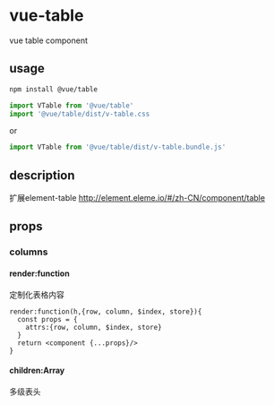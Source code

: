 # vue-table
vue table component
## usage
```bash
npm install @vue/table
```
```js
import VTable from '@vue/table'
import '@vue/table/dist/v-table.css
```

or
```js
import VTable from '@vue/table/dist/v-table.bundle.js'
```
## description
扩展element-table
<http://element.eleme.io/#/zh-CN/component/table>

## props
### columns
#### render:function
定制化表格内容

    render:function(h,{row, column, $index, store}){
      const props = {
        attrs:{row, column, $index, store}
      }
      return <component {...props}/>
    }

#### children:Array
多级表头
